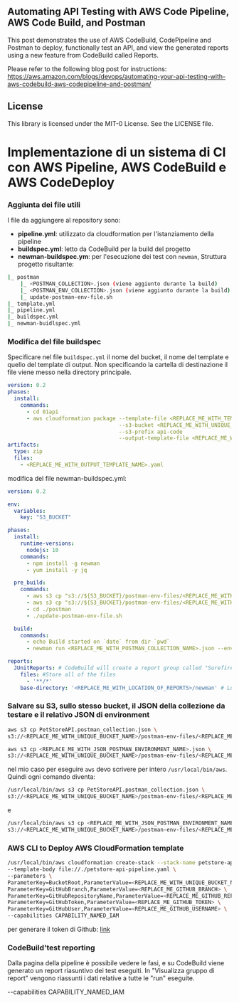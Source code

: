 ## Automating API Testing with AWS Code Pipeline, AWS Code Build, and Postman

This post demonstrates the use of AWS CodeBuild, CodePipeline and Postman to deploy, 
functionally test an API, and view the generated reports using a new feature from 
CodeBuild called Reports. 

Please refer to the following blog post for instructions: https://aws.amazon.com/blogs/devops/automating-your-api-testing-with-aws-codebuild-aws-codepipeline-and-postman/



## License

This library is licensed under the MIT-0 License. See the LICENSE file.

# Implementazione di un sistema di CI con AWS Pipeline, AWS CodeBuild e AWS CodeDeploy
 
### Aggiunta dei file utili
I file da aggiungere al repository sono:
- **pipeline.yml**: utilizzato da cloudformation per l'istanziamento della pipeline
- **buildspec.yml**: letto da CodeBuild per la build del progetto
- **newman-buildspec.ym**: per l'esecuzione dei test con `newman`,
Struttura progetto risultante:
```bash
|_ postman
    |_ <POSTMAN_COLLECTION>.json (viene aggiunto durante la build)
    |_ <POSTMAN_ENV_COLLECTION>.json (viene aggiunto durante la build)
    |_ update-postman-env-file.sh
|_ template.yml
|_ pipeline.yml
|_ buildspec.yml
|_ newman-buidlspec.yml
```

### Modifica del file buildspec
Specificare nel file `buildspec.yml` il nome del bucket, il nome del template e quello del template di output. Non specificando la cartella di destinazione il file viene messo nella directory principale. 
```yml
version: 0.2
phases:
  install:
    commands:
      - cd 01api
      - aws cloudformation package --template-file <REPLACE_ME_WITH_TEMPLATE_NAME>.yaml
                                   --s3-bucket <REPLACE_ME_WITH_UNIQUE_BUCKET_NAME>
                                   --s3-prefix api-code
                                   --output-template-file <REPLACE_ME_WITH_OUTPUT_TEMPLATE_NAME>.yaml
artifacts:
  type: zip
  files:
    - <REPLACE_ME_WITH_OUTPUT_TEMPLATE_NAME>.yaml
```
modifica del file newman-buildspec.yml:
```yml
version: 0.2

env:
  variables:
    key: "S3_BUCKET"

phases:
  install:
    runtime-versions:
      nodejs: 10
    commands:
      - npm install -g newman
      - yum install -y jq

  pre_build:
    commands:
      - aws s3 cp "s3://${S3_BUCKET}/postman-env-files/<REPLACE_ME_WITH_POSTMAN_ENV_NAME>.json" ./postman/
      - aws s3 cp "s3://${S3_BUCKET}/postman-env-files/<REPLACE_ME_WITH_POSTMAN_COLLECTION_NAME>.json" ./postman/
      - cd ./postman
      - ./update-postman-env-file.sh

  build:
    commands:
      - echo Build started on `date` from dir `pwd`
      - newman run <REPLACE_ME_WITH_POSTMAN_COLLECTION_NAME>.json --environment <REPLACE_ME_WITH_POSTMAN_ENV_NAME>.json -r junit

reports:
  JUnitReports: # CodeBuild will create a report group called "SurefireReports".
    files: #Store all of the files
      - '**/*'
    base-directory: '<REPLACE_ME_WITH_LOCATION_OF_REPORTS>/newman' # Location of the reports
```
### Salvare su S3, sullo stesso bucket, il JSON della collezione da testare e il relativo JSON di environment
```bash
aws s3 cp PetStoreAPI.postman_collection.json \
s3://<REPLACE_ME_WITH_UNIQUE_BUCKET_NAME>/postman-env-files/<REPLACE_ME_WITH_JSON_COLLECTION_NAME>.json
```

```bash
aws s3 cp <REPLACE_ME_WITH_JSON_POSTMAN_ENVIRONMENT_NAME>.json \
s3://<REPLACE_ME_WITH_UNIQUE_BUCKET_NAME>/postman-env-files/<REPLACE_ME_WITH_JSON_POSTMAN_ENVIRONMENT_NAME>.json
```

nel mio caso per eseguire `aws` devo scrivere per intero `/usr/local/bin/aws`.
Quindi ogni comando diventa:

```bash
/usr/local/bin/aws s3 cp PetStoreAPI.postman_collection.json \
s3://<REPLACE_ME_WITH_UNIQUE_BUCKET_NAME>/postman-env-files/<REPLACE_ME_WITH_JSON_COLLECTION_NAME>.json
```
e

```bash
/usr/local/bin/aws s3 cp <REPLACE_ME_WITH_JSON_POSTMAN_ENVIRONMENT_NAME>.json \
s3://<REPLACE_ME_WITH_UNIQUE_BUCKET_NAME>/postman-env-files/<REPLACE_ME_WITH_JSON_POSTMAN_ENVIRONMENT_NAME>.json
```

### AWS CLI to Deploy AWS CloudFormation template

```bash
/usr/local/bin/aws cloudformation create-stack --stack-name petstore-api-pipeline \
--template-body file://./petstore-api-pipeline.yaml \
--parameters \
ParameterKey=BucketRoot,ParameterValue=<REPLACE_ME_WITH_UNIQUE_BUCKET_NAME> \
ParameterKey=GitHubBranch,ParameterValue=<REPLACE_ME_GITHUB_BRANCH> \
ParameterKey=GitHubRepositoryName,ParameterValue=<REPLACE_ME_GITHUB_REPO> \
ParameterKey=GitHubToken,ParameterValue=<REPLACE_ME_GITHUB_TOKEN> \
ParameterKey=GitHubUser,ParameterValue=<REPLACE_ME_GITHUB_USERNAME> \
--capabilities CAPABILITY_NAMED_IAM
```
per generare il token di Github: [link](https://github.com/settings/tokens/new)

### CodeBuild'test reporting
Dalla pagina della pipeline è possibile vedere le fasi, e su CodeBuild viene generato un report riasuntivo dei test eseguiti.
In "Visualizza gruppo di report" vengono riassunti i dati relative a tutte le "run" eseguite.

--capabilities CAPABILITY_NAMED_IAM
